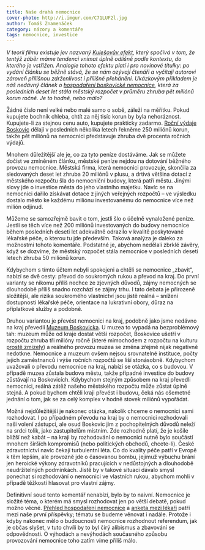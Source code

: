```yaml
---
title: Naše drahá nemocnice
cover-photo: http://i.imgur.com/C71LUF2l.jpg
author: Tomáš Znamenáček
category: názory a komentáře
tags: nemocnice, investice
---
```


*V teorii filmu existuje jev nazvaný [Kulešovův efekt](https://www.youtube.com/watch?v=_gGl3LJ7vHc), který spočívá v tom, že tentýž záběr máme tendenci vnímat úplně odlišně podle kontextu, do kterého je vstřižen. Analogie tohoto efektu platí i pro novinové titulky: po vydání článku se běžně stává, že se nám ozývají čtenáři a vyčítají autorovi zároveň přílišnou zdrženlivost i přílišné přehánění. Ukázkovým příkladem je náš nedávný článek o [hospodaření boskovické nemocnice](/clanky/2016/03/hospodareni-nemocnice.html), která za posledních deset let stála městský rozpočet v průměru zhruba pět miliónů korun ročně. Je to hodně, nebo málo?*

Žádné číslo není velké nebo malé samo o sobě, záleží na měřítku. Pokud kupujete bochník chleba, chtít za něj tisíc korun by byla nehoráznost. Kupujete-li za stejnou cenu auto, kupujete prakticky zadarmo. [Roční výdaje Boskovic](http://monitor.statnipokladna.cz/2015/obce/detail/00279978) dělají v posledních několika letech řekněme 250 miliónů korun, takže pět miliónů na nemocnici představuje zhruba dvě procenta ročních výdajů.

Mnohem důležitější ale je, co za tyto peníze dostáváme. Jak se můžete dočíst ve zmíněném článku, městské peníze nejdou na dotování běžného provozu nemocnice. Městská firma, která nemocnici provozuje, skončila za sledovaných deset let zhruba 20 miliónů v plusu, a drtivá většina dotací z městského rozpočtu šla do nemocniční budovy, která patří městu. Jinými slovy jde o investice města do jeho vlastního majetku. Navíc se na nemocnici dařilo získávat dotace z jiných veřejných rozpočtů – ve výsledku dostalo město ke každému miliónu investovanému do nemocnice více než milión odjinud.

Můžeme se samozřejmě bavit o tom, jestli šlo o účelně vynaložené peníze. Jestli se těch více než 200 miliónů investovaných do budovy nemocnice během posledních deseti let adekvátně odrazilo v kvalitě poskytované lékařské péče, o kterou tu jde především. Taková analýza je daleko za možnostmi tohoto komentáře. Podstatné je, abychom nedělali zbrklé závěry, když se dozvíme, že městský rozpočet stála nemocnice v posledních deseti letech zhruba 50 miliónů korun.

Kdybychom s tímto účtem nebyli spokojeni a chtěli se nemocnice „zbavit“, nabízí se dvě cesty: převod do soukromých rukou a převod na kraj. Do první varianty se nikomu příliš nechce ze zjevných důvodů, zájmy nemocných se dlouhodobě příliš snadno rozchází se zájmy trhu. I tato debata je přirozeně složitější, ale rizika soukromého vlastnictví jsou jistě reálná – snížení dostupnosti lékařské péče, orientace na lukrativní obory, důraz na příplatkové služby a podobně.

Druhou variantou je převést nemocnici na kraj, podobně jako jsme nedávno na kraj převedli [Muzeum Boskovicka](/clanky/2015/05/muzeum-na-kraj.html). U muzea to vypadá na bezproblémový tah: muzeum může od kraje dostat větší rozpočet, Boskovice ušetří v rozpočtu zhruba tři milióny ročně (které mimochodem z rozpočtu na kulturu [prostě zmizely](/clanky/2015/12/investice-do-kultury.html)) a reálného provozu muzea se změna zřejmě nijak negativně nedotkne. Nemocnice a muzeum ovšem nejsou srovnatelné instituce, počty jejich zaměstnanců i výše ročních rozpočtů se liší stonásobně. Kdybychom uvažovali o převodu nemocnice na kraj, nabízí se otázka, co s budovou. V případě muzea zůstala budova městu, takže případné investice do budovy zůstávají na Boskovicích. Kdybychom stejným způsobem na kraj převedli nemocnici, reálná zátěž našeho městského rozpočtu může zůstat úplně stejná. A pokud bychom chtěli kraji převést i budovu, čeká nás ošemetné jednání o tom, jak se za celý komplex v hodně stovek miliónů vypořádat.

Možná nejdůležitější je nakonec otázka, nakolik chceme o nemocnici sami rozhodovat. I po případném převodu na kraj by o nemocnici rozhodovali naši volení zástupci, ale osud Boskovic jim z pochopitelných důvodů neleží na srdci tolik, jako zastupitelům místním. Zde rozhodně platí, že je košile bližší než kabát – na kraji by rozhodování o nemocnici nutně bylo součástí mnohem širších kompromisů (nebo politických obchodů, chcete-li). České zdravotnictví navíc čekají turbulentní léta. Co do kvality péče patří v Evropě k těm lepším, ale provozně jde o časovanou bombu, jejímuž výbuchu brání jen heroické výkony zdravotníků pracujících v nedůstojných a dlouhodobě neudržitelných podmínkách. Jistě by v takové situaci dávalo smysl ponechat si rozhodování o nemocnici ve vlastních rukou, abychom mohli v případě těžkostí hlasovat pro vlastní zájmy.

Definitivní soud tento komentář nenabízí, bylo by to naivní. Nemocnice je složité téma, o kterém má smysl rozhodovat jen po větší debatě, pokud možno věcné. [Přehled hospodaření nemocnice](/clanky/2016/03/hospodareni-nemocnice.html) a [anketa mezi lékaři](/clanky/2016/03/anketa-nemocnice.html) patří mezi naše první příspěvky; tématu se budeme věnovat i nadále. Protože i kdyby nakonec mělo o budoucnosti nemocnice rozhodnout referendum, jak je občas slyšet, v tuto chvíli by to byl čirý alibismus a zbavování se odpovědnosti. O výhodách a nevýhodách současného způsobu provozování nemocnice toho zatím víme příliš málo.
